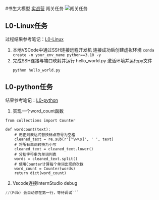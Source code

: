#书生大模型
  [实战营](https://github.com/InternLM/Tutorial)
闯关任务
![闯关任务](https://github.com/user-attachments/assets/ba26e9e8-a6ac-42ac-9e89-67b5b1bc3a5e)

## L0-Linux任务
过程结果参考笔记：[L0-Linux](https://blog.csdn.net/LeLe_88888888/article/details/140351400?spm=1001.2014.3001.5502)
1. 本地VSCode中通过SSH连接远程开发机
   连接成功后创建虚拟环境
   `conda create -n your_env_name python==3.10 -y`
2. 完成SSH连接与端口映射并运行 hello_world.py
   激活环境并运行py文件
   ```conda activate your_env_name
   python hello_world.py
   ```

## L0-python任务
结果参考笔记：[L0-python](https://blog.csdn.net/LeLe_88888888/article/details/140438701?spm=1001.2014.3001.5502)
1. 实现一个word_count函数
   
```import re
from collections import Counter
 
def wordcount(text):
    # 用正则表达式替换标点符号为空格
    cleaned_text = re.sub(r'[^\w\s]', ' ', text)
    # 将所有单词转换为小写
    cleaned_text = cleaned_text.lower()
    # 分割字符串为单词列表
    words = cleaned_text.split()
    # 使用Counter计算每个单词出现的次数
    word_count = Counter(words)
    return dict(word_count)
   ```
2. Vscode连接InternStudio debug
  
  ```python -m pdb word_count.py
  //(Pdb) 会自动停在第一行，等待调试```
  
